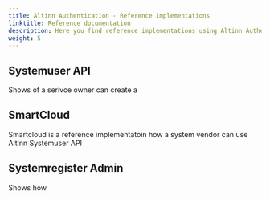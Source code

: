 ```yaml
---
title: Altinn Authentication - Reference implementations
linktitle: Reference documentation
description: Here you find reference implementations using Altinn Authentication functionality
weight: 5
---
```




## Systemuser API

Shows of a serivce owner can create a 


## SmartCloud 

Smartcloud is a reference implementatoin how a system vendor can use Altinn Systemuser API


## Systemregister Admin

Shows how